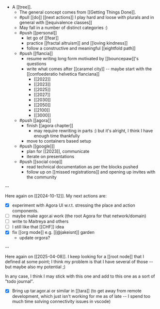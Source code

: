 - A [[tree]].
  - The general concept comes from [[Getting Things Done]].
  - #pull [[do]] [[next actions]] I play hard and loose with plurals and in general with [[equivalence classes]]
  - May fall in a number of distinct categories :)
  - #push [[personal]]
    - let go of [[fear]]
    - practice [[fractal altruism]] and [[loving kindness]]
    - follow a constructive and meaningful [[eightfold path]]
  - #push [[flancia]]
    - resume writing long form motivated by [[bouncepaw]]'s questions
    - write what comes after [[caramel city]] -- maybe start with the [[confoederatio helvetica flanciana]]
      - [[2022]]
      - [[2023]]
      - [[2025]]
      - [[2027]]
      - [[2030]]
      - [[2050]]
      - [[2100]]
      - [[3000]]
  - #push [[agora]]
    - finish [[agora chapter]]
      - may require rewriting in parts :) but it's alright, I think I have enough time thankfully
    - move to containers based setup
  - #push [[google]]]
    - plan for [[2023]], communicate
    - iterate on presentations
  - #push [[social coop]]
    - read technical documentation as per the blocks pushed
    - follow up on [[missed registrations]] and opening up invites with the community

--

Here again on [[2024-10-12]]. My next actions are:

- [x] experiment with Agora UI w.r.t. stressing the place and action components.
- [ ] maybe make agor.ai work (the root Agora for that network/domain)
- [ ] write to Maitreya and others
- [ ] I still like that [[CHF]] idea
- [x] fix [[org mode]] e.g. [[@jakeisnt]] garden
  - update orgora?

--

Here again on [[2025-04-08]]. I keep looking for a [[root node]] that I defined at some point; I think my problem is that I have several of those -- but maybe also my potential ;)

In any case, I think I may stick with this one and add to this one as a sort of "todo journal".

- [x] Bring up tar.agor.ai or similar in [[tara]] (to get away from remote development, which just isn't working for me as of late -- I spend too much time solving connectivity issues in vscode)
